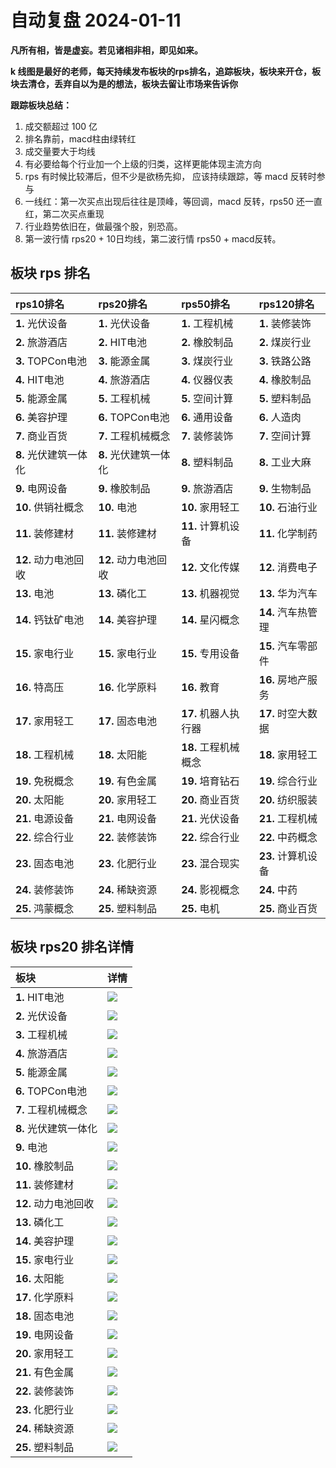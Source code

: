 # 自动复盘 2024-01-11

**凡所有相，皆是虚妄。若见诸相非相，即见如来。**

**k 线图是最好的老师，每天持续发布板块的rps排名，追踪板块，板块来开仓，板块去清仓，丢弃自以为是的想法，板块去留让市场来告诉你**
        
**跟踪板块总结：**
1. 成交额超过 100 亿
2. 排名靠前，macd柱由绿转红
3. 成交量要大于均线
4. 有必要给每个行业加一个上级的归类，这样更能体现主流方向
5. rps 有时候比较滞后，但不少是欲杨先抑， 应该持续跟踪，等 macd 反转时参与
6. 一线红：第一次买点出现后往往是顶峰，等回调，macd 反转，rps50 还一直红，第二次买点重现
7. 行业趋势依旧在，做最强个股，别恐高。
8. 第一波行情 rps20 + 10日均线，第二波行情 rps50 + macd反转。
        
## 板块 rps 排名
| rps10排名             | rps20排名             | rps50排名            | rps120排名         |
|:----------------------|:----------------------|:---------------------|:-------------------|
| **1.** 光伏设备       | **1.** 光伏设备       | **1.** 工程机械      | **1.** 装修装饰    |
| **2.** 旅游酒店       | **2.** HIT电池        | **2.** 橡胶制品      | **2.** 煤炭行业    |
| **3.** TOPCon电池     | **3.** 能源金属       | **3.** 煤炭行业      | **3.** 铁路公路    |
| **4.** HIT电池        | **4.** 旅游酒店       | **4.** 仪器仪表      | **4.** 橡胶制品    |
| **5.** 能源金属       | **5.** 工程机械       | **5.** 空间计算      | **5.** 塑料制品    |
| **6.** 美容护理       | **6.** TOPCon电池     | **6.** 通用设备      | **6.** 人造肉      |
| **7.** 商业百货       | **7.** 工程机械概念   | **7.** 装修装饰      | **7.** 空间计算    |
| **8.** 光伏建筑一体化 | **8.** 光伏建筑一体化 | **8.** 塑料制品      | **8.** 工业大麻    |
| **9.** 电网设备       | **9.** 橡胶制品       | **9.** 旅游酒店      | **9.** 生物制品    |
| **10.** 供销社概念    | **10.** 电池          | **10.** 家用轻工     | **10.** 石油行业   |
| **11.** 装修建材      | **11.** 装修建材      | **11.** 计算机设备   | **11.** 化学制药   |
| **12.** 动力电池回收  | **12.** 动力电池回收  | **12.** 文化传媒     | **12.** 消费电子   |
| **13.** 电池          | **13.** 磷化工        | **13.** 机器视觉     | **13.** 华为汽车   |
| **14.** 钙钛矿电池    | **14.** 美容护理      | **14.** 星闪概念     | **14.** 汽车热管理 |
| **15.** 家电行业      | **15.** 家电行业      | **15.** 专用设备     | **15.** 汽车零部件 |
| **16.** 特高压        | **16.** 化学原料      | **16.** 教育         | **16.** 房地产服务 |
| **17.** 家用轻工      | **17.** 固态电池      | **17.** 机器人执行器 | **17.** 时空大数据 |
| **18.** 工程机械      | **18.** 太阳能        | **18.** 工程机械概念 | **18.** 家用轻工   |
| **19.** 免税概念      | **19.** 有色金属      | **19.** 培育钻石     | **19.** 综合行业   |
| **20.** 太阳能        | **20.** 家用轻工      | **20.** 商业百货     | **20.** 纺织服装   |
| **21.** 电源设备      | **21.** 电网设备      | **21.** 光伏设备     | **21.** 工程机械   |
| **22.** 综合行业      | **22.** 装修装饰      | **22.** 综合行业     | **22.** 中药概念   |
| **23.** 固态电池      | **23.** 化肥行业      | **23.** 混合现实     | **23.** 计算机设备 |
| **24.** 装修装饰      | **24.** 稀缺资源      | **24.** 影视概念     | **24.** 中药       |
| **25.** 鸿蒙概念      | **25.** 塑料制品      | **25.** 电机         | **25.** 商业百货   |
## 板块 rps20 排名详情
| 板块                  | 详情                                                                                                |
|:----------------------|:----------------------------------------------------------------------------------------------------|
| **1.** HIT电池        | ![](https://sykent-blog-image.oss-cn-beijing.aliyuncs.com/quant/image/2024/1/1704988331337-tmp.jpg) |
| **2.** 光伏设备       | ![](https://sykent-blog-image.oss-cn-beijing.aliyuncs.com/quant/image/2024/1/1704988332554-tmp.jpg) |
| **3.** 工程机械       | ![](https://sykent-blog-image.oss-cn-beijing.aliyuncs.com/quant/image/2024/1/1704988333470-tmp.jpg) |
| **4.** 旅游酒店       | ![](https://sykent-blog-image.oss-cn-beijing.aliyuncs.com/quant/image/2024/1/1704988334409-tmp.jpg) |
| **5.** 能源金属       | ![](https://sykent-blog-image.oss-cn-beijing.aliyuncs.com/quant/image/2024/1/1704988335299-tmp.jpg) |
| **6.** TOPCon电池     | ![](https://sykent-blog-image.oss-cn-beijing.aliyuncs.com/quant/image/2024/1/1704988336246-tmp.jpg) |
| **7.** 工程机械概念   | ![](https://sykent-blog-image.oss-cn-beijing.aliyuncs.com/quant/image/2024/1/1704988337136-tmp.jpg) |
| **8.** 光伏建筑一体化 | ![](https://sykent-blog-image.oss-cn-beijing.aliyuncs.com/quant/image/2024/1/1704988338090-tmp.jpg) |
| **9.** 电池           | ![](https://sykent-blog-image.oss-cn-beijing.aliyuncs.com/quant/image/2024/1/1704988339054-tmp.jpg) |
| **10.** 橡胶制品      | ![](https://sykent-blog-image.oss-cn-beijing.aliyuncs.com/quant/image/2024/1/1704988339963-tmp.jpg) |
| **11.** 装修建材      | ![](https://sykent-blog-image.oss-cn-beijing.aliyuncs.com/quant/image/2024/1/1704988340879-tmp.jpg) |
| **12.** 动力电池回收  | ![](https://sykent-blog-image.oss-cn-beijing.aliyuncs.com/quant/image/2024/1/1704988341825-tmp.jpg) |
| **13.** 磷化工        | ![](https://sykent-blog-image.oss-cn-beijing.aliyuncs.com/quant/image/2024/1/1704988342749-tmp.jpg) |
| **14.** 美容护理      | ![](https://sykent-blog-image.oss-cn-beijing.aliyuncs.com/quant/image/2024/1/1704988343680-tmp.jpg) |
| **15.** 家电行业      | ![](https://sykent-blog-image.oss-cn-beijing.aliyuncs.com/quant/image/2024/1/1704988344579-tmp.jpg) |
| **16.** 太阳能        | ![](https://sykent-blog-image.oss-cn-beijing.aliyuncs.com/quant/image/2024/1/1704988345534-tmp.jpg) |
| **17.** 化学原料      | ![](https://sykent-blog-image.oss-cn-beijing.aliyuncs.com/quant/image/2024/1/1704988346502-tmp.jpg) |
| **18.** 固态电池      | ![](https://sykent-blog-image.oss-cn-beijing.aliyuncs.com/quant/image/2024/1/1704988347429-tmp.jpg) |
| **19.** 电网设备      | ![](https://sykent-blog-image.oss-cn-beijing.aliyuncs.com/quant/image/2024/1/1704988348331-tmp.jpg) |
| **20.** 家用轻工      | ![](https://sykent-blog-image.oss-cn-beijing.aliyuncs.com/quant/image/2024/1/1704988349310-tmp.jpg) |
| **21.** 有色金属      | ![](https://sykent-blog-image.oss-cn-beijing.aliyuncs.com/quant/image/2024/1/1704988350240-tmp.jpg) |
| **22.** 装修装饰      | ![](https://sykent-blog-image.oss-cn-beijing.aliyuncs.com/quant/image/2024/1/1704988351208-tmp.jpg) |
| **23.** 化肥行业      | ![](https://sykent-blog-image.oss-cn-beijing.aliyuncs.com/quant/image/2024/1/1704988352121-tmp.jpg) |
| **24.** 稀缺资源      | ![](https://sykent-blog-image.oss-cn-beijing.aliyuncs.com/quant/image/2024/1/1704988353043-tmp.jpg) |
| **25.** 塑料制品      | ![](https://sykent-blog-image.oss-cn-beijing.aliyuncs.com/quant/image/2024/1/1704988353959-tmp.jpg) |
